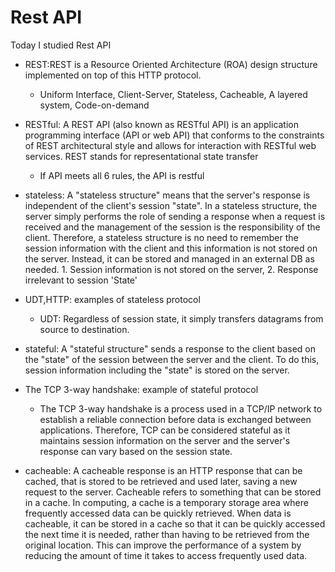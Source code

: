 # Rest API

Today I studied Rest API

- REST:REST is a Resource Oriented Architecture (ROA) design structure implemented on top of this HTTP protocol. 
  - Uniform Interface, Client-Server, Stateless, Cacheable, A layered system, Code-on-demand
- RESTful: A REST API (also known as RESTful API) is an application programming interface (API or web API) that conforms to the constraints of REST architectural style and allows for interaction with RESTful web services. REST stands for representational state transfer 
  - If API meets all 6 rules, the API is restful

- stateless: A "stateless structure" means that the server's response is independent of the client's session "state". In a stateless structure, the server simply performs the role of sending a response when a request is received and the management of the session is the responsibility of the client. Therefore, a stateless structure is no need to remember the session information with the client and this information is not stored on the server. Instead, it can be stored and managed in an external DB as needed. 1. Session information is not stored on the server, 2. Response irrelevant to session 'State'
- UDT,HTTP: examples of stateless protocol
  - UDT: Regardless of session state, it simply transfers datagrams from source to destination.

- stateful: A "stateful structure" sends a response to the client based on the "state" of the session between the server and the client. To do this, session information including the "state" is stored on the server.
- The TCP 3-way handshake: example of stateful protocol
  - The TCP 3-way handshake is a process used in a TCP/IP network to establish a reliable connection before data is exchanged between applications. Therefore, TCP can be considered stateful as it maintains session information on the server and the server's response can vary based on the session state. 

- cacheable: A cacheable response is an HTTP response that can be cached, that is stored to be retrieved and used later, saving a new request to the server. Cacheable refers to something that can be stored in a cache. In computing, a cache is a temporary storage area where frequently accessed data can be quickly retrieved. When data is cacheable, it can be stored in a cache so that it can be quickly accessed the next time it is needed, rather than having to be retrieved from the original location. This can improve the performance of a system by reducing the amount of time it takes to access frequently used data.